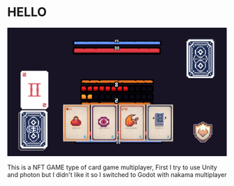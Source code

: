 HELLO
===============

![main](./screenshort/main.png)

This is a NFT GAME type of card game multiplayer, First I try to use Unity and photon but I didn't like it so I switched to Godot with nakama multiplayer 
